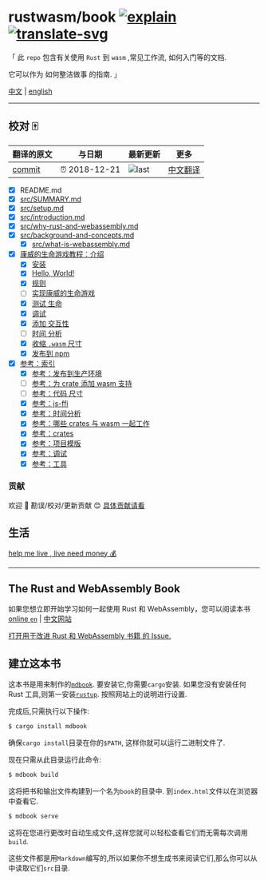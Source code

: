 # rustwasm/book [![explain]][source] [![translate-svg]][translate-list]

<!-- [![size-img]][size] -->

[explain]: http://llever.com/explain.svg
[source]: https://github.com/chinanf-boy/Source-Explain
[translate-svg]: http://llever.com/translate.svg
[translate-list]: https://github.com/chinanf-boy/chinese-translate-list
[size-img]: https://packagephobia.now.sh/badge?p=Name
[size]: https://packagephobia.now.sh/result?p=Name

「 此 `repo` 包含有关使用 `Rust` 到 `wasm` ,常见工作流, 如何入门等的文档.

它可以作为 如何整洁做事 的指南. 」

[中文](./readme.zh.md) | [english](https://github.com/rustwasm/book)

---

## 校对 🀄️

<!-- doc-templite START generated -->
<!-- repo = 'rustwasm/book' -->
<!-- commit = '7cdec718cd95bbeca0164935e74d72a690a552f1' -->
<!-- time = '2018-12-21' -->

| 翻译的原文 | 与日期        | 最新更新 | 更多                       |
| ---------- | ------------- | -------- | -------------------------- |
| [commit]   | ⏰ 2018-12-21 | ![last]  | [中文翻译][translate-list] |

[last]: https://img.shields.io/github/last-commit/rustwasm/book.svg
[commit]: https://github.com/rustwasm/book/tree/7cdec718cd95bbeca0164935e74d72a690a552f1

<!-- doc-templite END generated -->

- [x] README.md
- [x] [src/SUMMARY.md](src/SUMMARY.md)
- [x] [src/setup.md](src/setup.zh.md)
- [x] [src/introduction.md](src/introduction.zh.md)
- [x] [src/why-rust-and-webassembly.md](src/why-rust-and-webassembly.zh.md)
- [x] [src/background-and-concepts.md](src/background-and-concepts.zh.md)
  - [x] [src/what-is-webassembly.md](src/what-is-webassembly.zh.md)
- [x] [康威的生命游戏教程：介绍](src/game-of-life/introduction.zh.md)
  - [x] [安装](src/game-of-life/setup.zh.md)
  - [x] [Hello, World!](src/game-of-life/hello-world.zh.md)
  - [x] [规则](src/game-of-life/rules.zh.md)
  - [ ] [实现康威的生命游戏](src/game-of-life/implementing.zh.md)
  - [x] [测试 生命](src/game-of-life/testing.zh.md)
  - [x] [调试](src/game-of-life/debugging.zh.md)
  - [x] [添加 交互性](src/game-of-life/interactivity.zh.md)
  - [ ] [时间 分析](src/game-of-life/time-profiling.zh.md)
  - [x] [收缩 `.wasm` 尺寸](src/game-of-life/code-size.zh.md)
  - [x] [发布到 npm](src/game-of-life/publishing-to-npm.zh.md)
- [x] [参考：索引](src/reference/index.zh.md)
  - [x] [参考：发布到生产环境](src/reference/deploying-to-production.zh.md)
  - [ ] [参考：为 crate 添加 wasm 支持](src/reference/add-wasm-support-to-crate.zh.md)
  - [ ] [参考：代码 尺寸](src/reference/code-size.zh.md)
  - [x] [参考：js-ffi](src/reference/js-ffi.zh.md)
  - [x] [参考：时间分析](src/reference/time-profiling.zh.md)
  - [x] [参考：哪些 crates 与 wasm 一起工作](src/reference/which-crates-work-with-wasm.zh.md)
  - [x] [参考：crates](src/reference/crates.zh.md)
  - [x] [参考：项目模版](src/reference/project-templates.zh.md)
  - [x] [参考：调试](src/reference/debugging.zh.md)
  - [x] [参考：工具](src/reference/tools.zh.md)

### 贡献

欢迎 👏 勘误/校对/更新贡献 😊 [具体贡献请看](https://github.com/chinanf-boy/chinese-translate-list#贡献)

## 生活

[help me live , live need money 💰](https://github.com/chinanf-boy/live-need-money)

---

## The Rust and WebAssembly Book

如果您想立即开始学习如何一起使用 Rust 和 WebAssembly，您可以阅读本书 [online `en`](https://rustwasm.github.io/book/game-of-life/introduction.html) | [中文网站](http://llever.com/rustwasm-book/)

[打开用于改进 Rust 和 WebAssembly 书籍 的 Issue.][book-issues]

[book-issues]: https://github.com/rustwasm/book/issues

## 建立这本书

这本书是用来制作的[`mdbook`][mdbook]. 要安装它,你需要`cargo`安装. 如果您没有安装任何 Rust 工具,则第一安装[`rustup`][rustup]. 按照网站上的说明进行设置.

完成后,只需执行以下操作:

```bash
$ cargo install mdbook
```

确保`cargo install`目录在你的`$PATH`, 这样你就可以运行二进制文件了.

现在只需从此目录运行此命令:

```bash
$ mdbook build
```

这将把书和输出文件构建到一个名为`book`的目录中. 到`index.html`文件以在浏览器中查看它.

```bash
$ mdbook serve
```

这将在您进行更改时自动生成文件,这样您就可以轻松查看它们而无需每次调用`build`.

这些文件都是用`Markdown`编写的,所以如果你不想生成书来阅读它们,那么你可以从中读取它们`src`目录.

[mdbook]: https://github.com/rust-lang-nursery/mdBook
[rustup]: https://github.com/rust-lang-nursery/rustup.rs/
